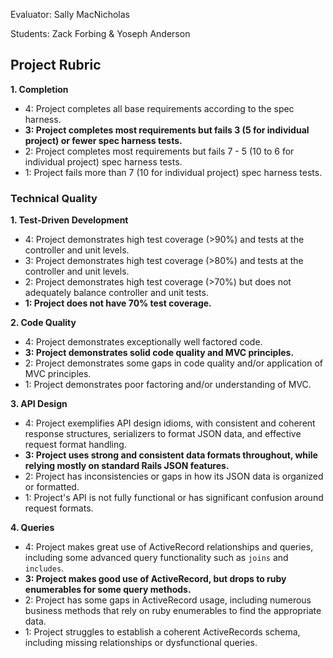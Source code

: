 Evaluator: Sally MacNicholas

Students: Zack Forbing & Yoseph Anderson


## Project Rubric

**1. Completion**

* 4: Project completes all base requirements according to the spec harness.
* **3: Project completes most requirements but fails 3 (5 for individual project) or fewer spec harness tests.**
* 2: Project completes most requirements but fails 7 - 5 (10 to 6 for individual project) spec harness tests.
* 1: Project fails more than 7 (10 for individual project) spec harness tests.

### Technical Quality

**1. Test-Driven Development**

* 4: Project demonstrates high test coverage (>90%) and tests at the controller and unit levels.
* 3: Project demonstrates high test coverage (>80%) and tests at the controller and unit levels.
* 2: Project demonstrates high test coverage (>70%) but does not adequately balance controller and unit tests.
* **1: Project does not have 70% test coverage.**

**2. Code Quality**

* 4: Project demonstrates exceptionally well factored code.
* **3: Project demonstrates solid code quality and MVC principles.**
* 2: Project demonstrates some gaps in code quality and/or application of MVC principles.
* 1: Project demonstrates poor factoring and/or understanding of MVC.

**3. API Design**

* 4: Project exemplifies API design idioms, with consistent and coherent response structures, serializers to format JSON data, and effective request format handling.
* **3: Project uses strong and consistent data formats throughout, while relying mostly on standard Rails JSON features.**
* 2: Project has inconsistencies or gaps in how its JSON data is organized or formatted.
* 1: Project's API is not fully functional or has significant confusion around request formats.

**4. Queries**

* 4: Project makes great use of ActiveRecord relationships and queries, including some advanced query functionality such as `joins` and `includes`.
* **3: Project makes good use of ActiveRecord, but drops to ruby enumerables for some query methods.**
* 2: Project has some gaps in ActiveRecord usage, including numerous business methods that rely on ruby enumerables to find the appropriate data.
* 1: Project struggles to establish a coherent ActiveRecords schema, including missing relationships or dysfunctional queries.


